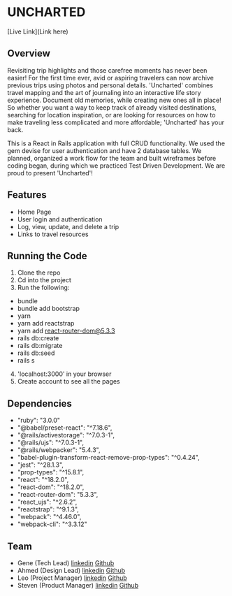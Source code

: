 # UNCHARTED   
[Live Link](Link here)

## Overview
Revisiting trip highlights and those carefree moments has never been easier! For the first time ever, avid or aspiring travelers can now archive previous trips using photos and personal details. 'Uncharted' combines travel mapping and the art of journaling into an interactive life story experience. Document old memories, while creating new ones all in place! So whether you want a way to keep track of already visited destinations, searching for location inspiration, or are looking for resources on how to make traveling less complicated and more affordable; 'Uncharted' has your back.   

This is a React in Rails application with full CRUD functionality. We used the gem devise for user authentication and have 2 database tables. We planned, organized a work flow for the team and built wireframes before coding began, during which we practiced Test Driven Development. We are proud to present 'Uncharted'!

## Features
- Home Page
- User login and authentication
- Log, view, update, and delete a trip 
- Links to travel resources

## Running the Code
1. Clone the repo 
2. Cd into the project
3. Run the following:
- bundle
- bundle add bootstrap
- yarn
- yarn add reactstrap
- yarn add react-router-dom@5.3.3
- rails db:create
- rails db:migrate
- rails db:seed
- rails s
4. 'localhost:3000' in your browser 
5. Create account to see all the pages


## Dependencies
- "ruby": "3.0.0"
- "@babel/preset-react": "^7.18.6",
- "@rails/activestorage": "^7.0.3-1",
- "@rails/ujs": "^7.0.3-1",
- "@rails/webpacker": "5.4.3",
- "babel-plugin-transform-react-remove-prop-types": "^0.4.24",
- "jest": "^28.1.3",
- "prop-types": "^15.8.1",
- "react": "^18.2.0",
- "react-dom": "^18.2.0",
- "react-router-dom": "5.3.3",
- "react_ujs": "^2.6.2",
- "reactstrap": "^9.1.3",
- "webpack": "^4.46.0",
- "webpack-cli": "^3.3.12"

## Team
- Gene (Tech Lead) [linkedin](https://www.linkedin.com/in/gene-martinez/) [Github](https://github.com/Genemichael25)
- Ahmed (Design Lead) [linkedin](https://www.linkedin.com/in/ahmed-alkhafaji/) [Github](https://github.com/Ahmedkhafaji)
- Leo (Project Manager) [linkedin](https://www.linkedin.com/in/leo-contreras/) [Github](https://github.com/LeoContreras93)
- Steven (Product Manager) [linkedin](https://www.linkedin.com/in/steven-charlez-dunn/) [Github](https://github.com/scharlez)

